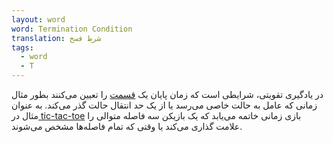 ```yaml
---
layout: word
word: Termination Condition
translation: شرط فسخ
tags:
  - word
  - T
---
```

در یادگیری تقویتی، شرایطی است که زمان پایان یک [قسمت](/e/episode) را تعیین می‌کنند بطور مثال زمانی که عامل به حالت خاصی می‌رسد یا از یک حد انتقال حالت گذر می‌کند. به عنوان مثال در[ tic-tac-toe](https://wikipedia.org/wiki/Tic-tac-toe) بازی زمانی خاتمه می‌یابد که یک بازیکن سه فاصله متوالی را علامت گذاری می‌کند یا وقتی که تمام فاصله‌ها مشخص می‌شوند.